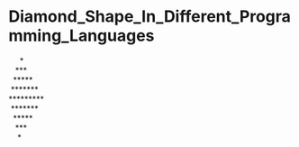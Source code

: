 # Diamond_Shape_In_Different_Programming_Languages

&nbsp;&nbsp;&nbsp;&nbsp;&nbsp;* <br />
&nbsp;&nbsp;&nbsp;*** <br />
&nbsp;&nbsp;***** <br />
&nbsp;******* <br />
********* <br />
&nbsp;******* <br />
&nbsp;&nbsp;***** <br />
&nbsp;&nbsp;&nbsp;*** <br />
&nbsp;&nbsp;&nbsp;&nbsp;* <br />
    
